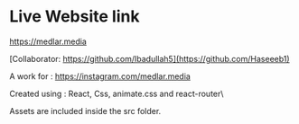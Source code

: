 #  Live Website link
https://medlar.media

[Collaborator: https://github.com/Ibadullah5](https://github.com/Haseeeb1)

A work for : https://instagram.com/medlar.media

Created using : React, Css, animate.css and react-router\

Assets are included inside the src folder.
